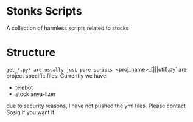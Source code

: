 # Stonks Scripts
A collection of harmless scripts related to stocks

# Structure
`get_*.py* are usually just pure scripts
`<proj_name>_[<none>|<const>|<conf>|util].py` are project specific files. Currently we have:
  * telebot 
  * stock anya-lizer

 due to security reasons, I have not pushed the yml files. Please contact Sosig if you want it
